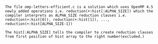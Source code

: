 

`The file omp-letters-efficient.c is a solution which uses OpenMP 4.5 newly added operations i.e. reduction(+:hist[:ALPHA_SIZE]) which the compiler interprets as ALPHA_SIZE reduction clauses i.e. reduction(+:hist[0]), reduction(+:hist[1]), ..., reduction(+:hist[ALPHA_SIZE-1])`

`The hist[:ALPHA_SIZE] tells the compiler to create reduction clauses from first position of hist array to the right number(excluded.)`